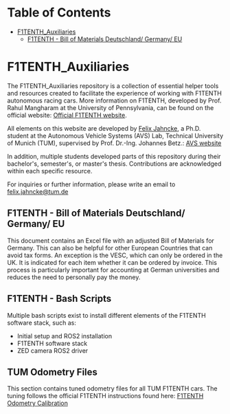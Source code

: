 # Table of Contents
- [F1TENTH_Auxiliaries](#f1tenth-auxiliaries)
  * [F1TENTH - Bill of Materials Deutschland/ Germany/ EU](#f1tenth---bill-of-materials-deutschland--germany--eu)


# F1TENTH_Auxiliaries
The F1TENTH_Auxiliaries repository is a collection of essential helper tools and resources created to facilitate the experience of working with F1TENTH autonomous racing cars. More information on F1TENTH, developed by Prof. Rahul Mangharam at the University of Pennsylvania, can be found on the official website: [Official F1TENTH website](f1tenth.org "F1TENTH website").

All elements on this website are developed by [Felix Jahncke](https://www.mos.ed.tum.de/en/avs/team/felix-jahncke/ "Felix Jahncke website"), a Ph.D. student at the Autonomous Vehicle Systems (AVS) Lab, Technical University of Munich (TUM), supervised by Prof. Dr.-Ing. Johannes Betz.: [AVS website](https://www.mos.ed.tum.de/en/avs/home/ "AVS website")

In addition, multiple students developed parts of this repository during their bachelor's, semester's, or master's thesis. Contributions are acknowledged within each specific resource.

For inquiries or further information, please write an email to [felix.jahncke@tum.de](mailto:felix.jahncke@tum.de?subject=F1TENTH%20Auxiliaries%20Repository)

## F1TENTH - Bill of Materials Deutschland/ Germany/ EU
This document contains an Excel file with an adjusted Bill of Materials for Germany. This can also be helpful for other European Countries that can avoid tax forms. An exception is the VESC, which can only be ordered in the UK. It is indicated for each item whether it can be ordered by invoice. This process is particularly important for accounting at German universities and reduces the need to personally pay the money.

## F1TENTH - Bash Scripts
Multiple bash scripts exist to install different elements of the F1TENTH software stack, such as:
- Initial setup and ROS2 installation
- F1TENTH software stack
- ZED camera ROS2 driver

## TUM Odometry Files
This section contains tuned odometry files for all TUM F1TENTH cars. The tuning follows the official F1TENTH instructions found here: [F1TENTH Odometry Calibration](https://github.com/f1tenth/f1tenth_doc/blob/foxy_test/getting_started/driving/drive_calib_odom.rst "F1TENTH Odometry Calibration") 
